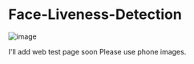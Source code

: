 # Face-Liveness-Detection

![image](https://user-images.githubusercontent.com/80960135/115845747-c1776400-a453-11eb-9e0c-6607ea52d5a8.png)

I'll add web test page soon
Please use phone images.
